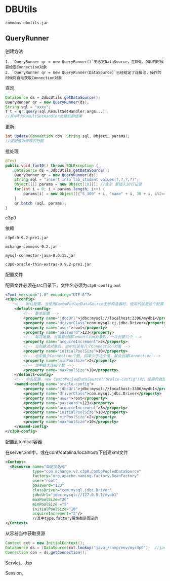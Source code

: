 # DBUtils

`commons-dbutils.jar`

## QueryRunner

创建方法

	1. `QueryRunner qr = new QueryRunner()`不给定DataSource，在DML、DQL的时候要给定Connection对象
 	2. `QueryRunner qr = new QueryRunner(DataSource)`已经给定了连接池，操作的时候将自动获取Connection对象

查询

```java
DataSource ds = JdbcUtils.getDataSource();
QueryRunner qr = new QueryRunner(ds);
String sql = "xxxx";
T t = qr.query(sql,ResultSetHandler,args...);
//其中T为ResultSetHandler处理后的结果
```

更新

```java
int update(Connection con, String sql, Object… params);
//返回值为修改的行数
```

 批处理
```java
@Test
public void fun10() throws SQLException {
	DataSource ds = JdbcUtils.getDataSource();
	QueryRunner qr = new QueryRunner(ds);
	String sql = "insert into tab_student values(?,?,?,?)";
	Object[][] params = new Object[10][]; //表示 要插入10行记录
	for(int i = 0; i < params.length; i++) {
		params[i] = new Object[]{"S_300" + i, "name" + i, 30 + i, i%2==0?"男":"女"};
	}
	qr.batch (sql, params);
}
```


c3p0


依赖

`c3p0-0.9.2-pre1.jar`

`mchange-commons-0.2.jar`

`mysql-connector-java-8.0.15.jar`

`c3p0-oracle-thin-extras-0.9.2-pre1.jar`


配置文件

配置文件必须在src目录下，文件名必须为`c3p0-config.xml`

```xml
<?xml version="1.0" encoding="UTF-8"?>
<c3p0-config>
	<!-- 默认配置，当使用ComboPooledDataSource无参构造器时，使用的就是这个配置 -->
	<default-config>
		<!-- 基本配置 -->
		<property name="jdbcUrl">jdbc:mysql://localhost:3306/mydb1</property>
		<property name="driverClass">com.mysql.cj.jdbc.Driver</property>
		<property name="user">root</property>
		<property name="password">123</property>
		<!-- 每次增量，当需要创建Connection对象时，一次创建几个 -->
		<property name="acquireIncrement">3</property>
		<!-- 当创建池对象后，池中应该有几个Connection对象 -->
		<property name="initialPoolSize">10</property>
		<!-- 池中最少Connection个数，如果少于这个值，就会创建Connection -->
		<property name="minPoolSize">2</property>
		<!-- 池中最大连接个数 -->
		<property name="maxPoolSize">10</property>
	</default-config>
	<!-- 命名配置，new ComboPooledDataSource("oralce-config")时，使用的就是这个配置 -->
	<named-config name="oracle-config">
		<property name="jdbcUrl">jdbc:mysql://localhost:3306/mydb1</property>
		<property name="driverClass">com.mysql.jdbc.Driver</property>
		<property name="user">root</property>
		<property name="password">123</property>
		<property name="acquireIncrement">3</property>
		<property name="initialPoolSize">10</property>
		<property name="minPoolSize">2</property>
		<property name="maxPoolSize">10</property>
	</named-config>
</c3p0-config>
```

配置到tomcat容器

在server.xml中，或在conf/catalina/localhost/下创建xml文件

```xml
<Context>  
  <Resource name="自定义名称" 
			type="com.mchange.v2.c3p0.ComboPooledDataSource"
			factory="org.apache.naming.factory.BeanFactory"
			user="root" 
			password="123" 
			classDriver="com.mysql.jdbc.Driver"    
			jdbcUrl="jdbc:mysql://127.0.0.1/mydb1"
			maxPoolSize="20"
			minPoolSize ="5"
			initialPoolSize="10"
			acquireIncrement="2"/>
			//其中type,factory属性都是固定的
</Context>  
```

从容器当中获取资源
```java
Context cxt = new InitialContext(); 
DataSource ds = (DataSource)cxt.lookup("java:/comp/env/myc3p0");  //java:/comp/env/是固定的值
Connection con = ds.getConnection();
```

Servlet、Jsp

Session,


